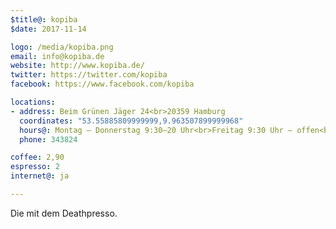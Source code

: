 ```yaml
---
$title@: kopiba
$date: 2017-11-14

logo: /media/kopiba.png
email: info@kopiba.de
website: http://www.kopiba.de/
twitter: https://twitter.com/kopiba
facebook: https://www.facebook.com/kopiba

locations:
- address: Beim Grünen Jäger 24<br>20359 Hamburg
  coordinates: "53.55885809999999,9.963507899999968"
  hours@: Montag – Donnerstag 9:30–20 Uhr<br>Freitag 9:30 Uhr – offen<br>Samstag 9 Uhr – offen<br>Sonntag 10–20 Uhr
  phone: 343824

coffee: 2,90
espresso: 2
internet@: ja

---
```

Die mit dem Deathpresso.